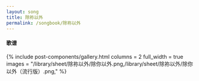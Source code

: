 ```yaml
---
layout: song
title: 除祢以外
permalink: /songbook/除祢以外
---
```


#### 歌谱

{% include post-components/gallery.html
    columns = 2
    full_width = true
    images = "/library/sheet/除祢以外/除你以外.png,/library/sheet/除祢以外/除你以外（流行版）.png,"
%}

